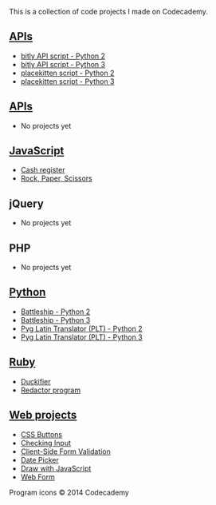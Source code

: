 This is a collection of code projects I made on Codecademy.

<!-- ## [<img src="img/apis.png" alt="APIs" height="32" /> APIs](apis) -->
## [APIs](apis)
- [bitly API script - Python 2](/apis/bitly_py2.py)
- [bitly API script - Python 3](/apis/bitly_py3.py)
- [placekitten script - Python 2](/apis/placekitten_py2.py)
- [placekitten script - Python 3](/apis/placekitten_py3.py)

<!-- ## <img src="img/untitled.png" alt="HTML & CSS" height="32" /> HTML & CSS -->
## [APIs](apis)
- No projects yet

<!-- ## [<img src="img/js.png" alt="JavaScript" height="32" /> JavaScript](javascript) -->
## [JavaScript](javascript)
- [Cash register](/javascript/cash-register)
- [Rock, Paper, Scissors](/javascript/rock-paper-scissors)

<!-- ## <img src="img/jquery.png" alt="jQuery" height="32" /> jQuery -->
## jQuery
- No projects yet

<!-- ## <img src="img/php.png" alt="PHP" height="32" /> PHP -->
## PHP
- No projects yet

<!-- ## [<img src="img/python.png" alt="Python" height="32" /> Python](python) -->
## [Python](python)
- [Battleship - Python 2](/python/battleship_py2.py)
- [Battleship - Python 3](/python/battleship_py3.py)
- [Pyg Latin Translator (PLT) - Python 2](/python/plt_py2.py)
- [Pyg Latin Translator (PLT) - Python 3](/python/plt_py3.py)

<!-- ## [<img src="img/ruby.png" alt="Ruby" height="32" /> Ruby](ruby) -->
## [Ruby](ruby)
- [Duckifier](/ruby/duckifier.rb)
- [Redactor program](/ruby/redact_it.rb)

<!-- ## [<img src="img/untitled.png" alt="Web Projects" height="32" /> Web Projects](web-projects)-->
## [Web projects](web-projects)
- [CSS Buttons](/web-projects/css-buttons)
- [Checking Input](/web-projects/checking-input)
- [Client-Side Form Validation](/web-projects/client-side-form-validation)
- [Date Picker](/web-projects/date-picker)
- [Draw with JavaScript](/web-projects/draw-with-javascript)
- [Web Form](/web-projects/web-form)

Program icons © 2014 Codecademy

